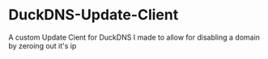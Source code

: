 # DuckDNS-Update-Client
A custom Update Cient for DuckDNS I made to allow for disabling a domain by zeroing out it's ip
